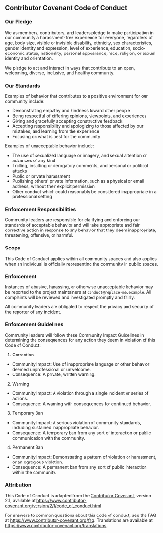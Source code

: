 ## Contributor Covenant Code of Conduct

### Our Pledge
We as members, contributors, and leaders pledge to make participation in our
community a harassment-free experience for everyone, regardless of age, body
size, visible or invisible disability, ethnicity, sex characteristics, gender
identity and expression, level of experience, education, socio-economic status,
nationality, personal appearance, race, religion, or sexual identity and
orientation.

We pledge to act and interact in ways that contribute to an open, welcoming,
diverse, inclusive, and healthy community.

### Our Standards
Examples of behavior that contributes to a positive environment for our
community include:
- Demonstrating empathy and kindness toward other people
- Being respectful of differing opinions, viewpoints, and experiences
- Giving and gracefully accepting constructive feedback
- Accepting responsibility and apologizing to those affected by our mistakes,
  and learning from the experience
- Focusing on what is best for the community

Examples of unacceptable behavior include:
- The use of sexualized language or imagery, and sexual attention or advances of any kind
- Trolling, insulting or derogatory comments, and personal or political attacks
- Public or private harassment
- Publishing others’ private information, such as a physical or email address,
  without their explicit permission
- Other conduct which could reasonably be considered inappropriate in a
  professional setting

### Enforcement Responsibilities
Community leaders are responsible for clarifying and enforcing our standards of
acceptable behavior and will take appropriate and fair corrective action in
response to any behavior that they deem inappropriate, threatening, offensive,
or harmful.

### Scope
This Code of Conduct applies within all community spaces and also applies when
an individual is officially representing the community in public spaces.

### Enforcement
Instances of abusive, harassing, or otherwise unacceptable behavior may be
reported to the project maintainers at `conduct@replace-me.example`.
All complaints will be reviewed and investigated promptly and fairly.

All community leaders are obligated to respect the privacy and security of the
reporter of any incident.

### Enforcement Guidelines
Community leaders will follow these Community Impact Guidelines in determining
the consequences for any action they deem in violation of this Code of Conduct:

1. Correction
- Community Impact: Use of inappropriate language or other behavior deemed unprofessional or unwelcome.
- Consequence: A private, written warning.

2. Warning
- Community Impact: A violation through a single incident or series of actions.
- Consequence: A warning with consequences for continued behavior.

3. Temporary Ban
- Community Impact: A serious violation of community standards, including sustained inappropriate behavior.
- Consequence: A temporary ban from any sort of interaction or public communication with the community.

4. Permanent Ban
- Community Impact: Demonstrating a pattern of violation or harassment, or an egregious violation.
- Consequence: A permanent ban from any sort of public interaction within the community.

### Attribution
This Code of Conduct is adapted from the
[Contributor Covenant](https://www.contributor-covenant.org), version 2.1,
available at
https://www.contributor-covenant.org/version/2/1/code_of_conduct.html

For answers to common questions about this code of conduct, see the FAQ at
https://www.contributor-covenant.org/faq. Translations are available at
https://www.contributor-covenant.org/translations. 